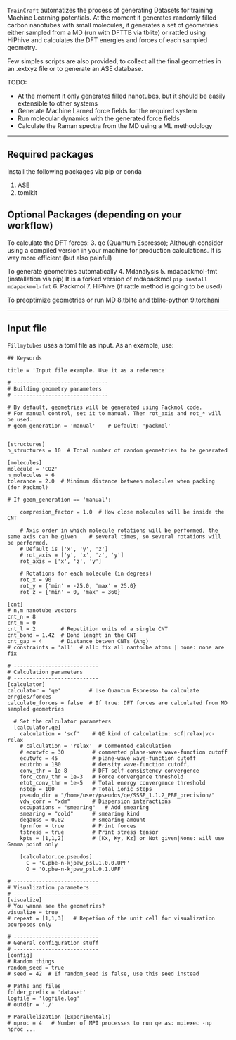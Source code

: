 `TrainCraft`  automatizes the process of generating Datasets for training Machine Learning potentials. At the moment it generates randomly filled carbon nanotubes with small molecules, it generates a set of geometries either sampled from a MD (run with DFTTB via tblite) or rattled using HiPhive and calculates the DFT energies and forces of each sampled geometry.

Few simples scripts are also provided, to collect all the final geometries in an .extxyz file or to generate an ASE database.


TODO: 
 - At the moment it only generates filled nanotubes, but it should be easily extensible to other systems
 - Generate Machine Larned force fields for the required system 
 - Run molecular dynamics with the generated force fields
 - Calculate the Raman spectra from the MD using a ML methodology

---

## Required packages

Install the following packages via pip or conda

1. ASE
2. tomlkit

## Optional Packages (depending on your workflow)

To calculate the DFT forces:
3. qe (Quantum Espresso); Although consider using a compiled version in your machine for production calculations. It is way more efficient (but also painful)

To generate geometries automatically
4. Mdanalysis
5. mdapackmol-fmt (installation via pip)
  It is a forked version of mdapackmol
    `pip install mdapackmol-fmt`
6. Packmol
7. HiPhive (if rattle method is going to be used)


To preoptimize geometries or run MD
8.tblite and tblite-python
9.torchani

---

## Input file

`Fillmytubes` uses a toml file as input. As an example, use:

```
## Keywords

title = 'Input file example. Use it as a reference'

# ------------------------------
# Building geometry parameters
# ------------------------------

# By default, geometries will be generated using Packmol code. 
# For manual control, set it to manual. Then rot_axis and rot_* will be used.
# geom_generation = 'manual'    # Default: 'packmol'


[structures]
n_structures = 10  # Total number of random geometries to be generated

[molecules]
molecule = 'CO2'
n_molecules = 6
tolerance = 2.0  # Minimum distance between molecules when packing (for Packmol)

# If geom_generation == 'manual':

    compresion_factor = 1.0  # How close molecules will be inside the CNT

    # Axis order in which molecule rotations will be performed, the same axis can be given    # several times, so several rotations will be performed.
    # Default is ['x', 'y', 'z']
    # rot_axis = ['y', 'x', 'z', 'y']
    rot_axis = ['x', 'z', 'y']
    
    # Rotations for each molecule (in degrees) 
    rot_x = 90
    rot_y = {'min' = -25.0, 'max' = 25.0}
    rot_z = {'min' = 0, 'max' = 360}

[cnt]
# n,m nanotube vectors
cnt_n = 8
cnt_m = 0
cnt_l = 2        # Repetition units of a single CNT
cnt_bond = 1.42  # Bond lenght in the CNT
cnt_gap = 4      # Distance betwen CNTs (Ang)
# constraints = 'all'  # all: fix all nantoube atoms | none: none are fix  

# ---------------------------
# Calculation parameters
# ---------------------------
[calculator]
calculator = 'qe'         # Use Quantum Espresso to calculate enrgies/forces
calculate_forces = false  # If true: DFT forces are calculated from MD sampled geometries

  # Set the calculator parameters
  [calculator.qe]
    calculation = 'scf'    # QE kind of calculation: scf|relax|vc-relax
    # calculation = 'relax'  # Commented calculation    
    # ecutwfc = 30         # commented plane-wave wave-function cutoff
    ecutwfc = 45           # plane-wave wave-function cutoff
    ecutrho = 180          # density wave-function cutoff,
    conv_thr = 1e-8        # DFT self-consistency convergence
    forc_conv_thr = 1e-3   # Force convergence threshold
    etot_conv_thr = 1e-5   # Total energy convergence threshold
    nstep = 100            # Total ionic steps
    pseudo_dir = "/home/user/pseudos/qe/SSSP_1.1.2_PBE_precision/"
    vdw_corr = "xdm"       # Dispersion interactions
    occupations = "smearing"   # Add smearing
    smearing = "cold"      # smearing kind
    degauss = 0.02         # smearing amount
    tprnfor = true         # Print forces
    tstress = true         # Print stress tensor
    kpts = [1,1,2]         # [Kx, Ky, Kz] or Not given|None: will use Gamma point only

    [calculator.qe.pseudos]
      C = 'C.pbe-n-kjpaw_psl.1.0.0.UPF'
      O = 'O.pbe-n-kjpaw_psl.0.1.UPF'

# ---------------------------
# Visualization parameters
# ---------------------------
[visualize]
# You wanna see the geometries?
visualize = true
# repeat = [1,1,3]   # Repetion of the unit cell for visualization pourposes only

# ---------------------------
# General configuration stuff
# ---------------------------
[config]
# Random things
random_seed = true
# seed = 42  # If random_seed is false, use this seed instead

# Paths and files
folder_prefix = 'dataset'
logfile = 'logfile.log'
# outdir = './'

# Parallelization (Experimental!)
# nproc = 4   # Number of MPI processes to run qe as: mpiexec -np nproc ...
```
